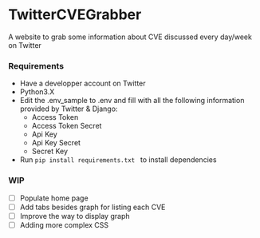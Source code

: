 # TwitterCVEGrabber
 A website to grab some information about CVE discussed every day/week on Twitter


### Requirements 
- Have a developper account on Twitter
- Python3.X
- Edit the .env_sample to .env and fill with all the following information provided by Twitter & Django: 
  - Access Token
  - Access Token Secret
  - Api Key
  - Api Key Secret 
  - Secret Key
 - Run `pip install requirements.txt ` to install dependencies

### WIP
- [ ] Populate home page
- [ ] Add tabs besides graph for listing each CVE
- [ ] Improve the way to display graph
- [ ] Adding more complex CSS
